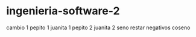 # ingenieria-software-2
cambio 1
pepito 1
juanita 1
pepito 2
juanita 2
seno
restar negativos
coseno



